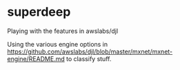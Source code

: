 # superdeep
Playing with the features in awslabs/djl

Using the various engine options in https://github.com/awslabs/djl/blob/master/mxnet/mxnet-engine/README.md to classify stuff.
